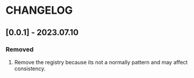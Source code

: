 # CHANGELOG

## [0.0.1] - 2023.07.10

### Removed

1. Remove the registry because its not a normally pattern and may affect consistency.
